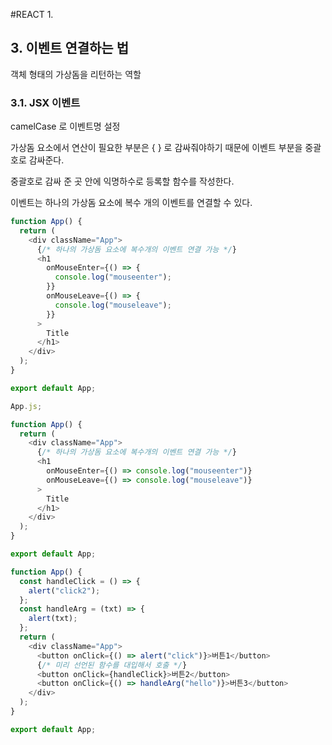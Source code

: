 #REACT 1.

## 3. 이벤트 연결하는 법

객체 형태의 가상돔을 리턴하는 역할

### 3.1. JSX 이벤트

camelCase 로 이벤트명 설정

가상돔 요소에서 연산이 필요한 부분은 { } 로 감싸줘야하기
때문에 이벤트 부분을 중괄호로 감싸준다.

중괄호로 감싸 준 곳 안에 익명하수로 등록할 함수를 작성한다.

이벤트는 하나의 가상돔 요소에 복수 개의 이벤트를 연결할 수 있다.

```js
function App() {
  return (
    <div className="App">
      {/* 하나의 가상돔 요소에 복수개의 이벤트 연결 가능 */}
      <h1
        onMouseEnter={() => {
          console.log("mouseenter");
        }}
        onMouseLeave={() => {
          console.log("mouseleave");
        }}
      >
        Title
      </h1>
    </div>
  );
}

export default App;
```

```js
App.js;

function App() {
  return (
    <div className="App">
      {/* 하나의 가상돔 요소에 복수개의 이벤트 연결 가능 */}
      <h1
        onMouseEnter={() => console.log("mouseenter")}
        onMouseLeave={() => console.log("mouseleave")}
      >
        Title
      </h1>
    </div>
  );
}

export default App;
```

```js
function App() {
  const handleClick = () => {
    alert("click2");
  };
  const handleArg = (txt) => {
    alert(txt);
  };
  return (
    <div className="App">
      <button onClick={() => alert("click")}>버튼1</button>
      {/* 미리 선언된 함수를 대입해서 호출 */}
      <button onClick={handleClick}>버튼2</button>
      <button onClick={() => handleArg("hello")}>버튼3</button>
    </div>
  );
}

export default App;
```

